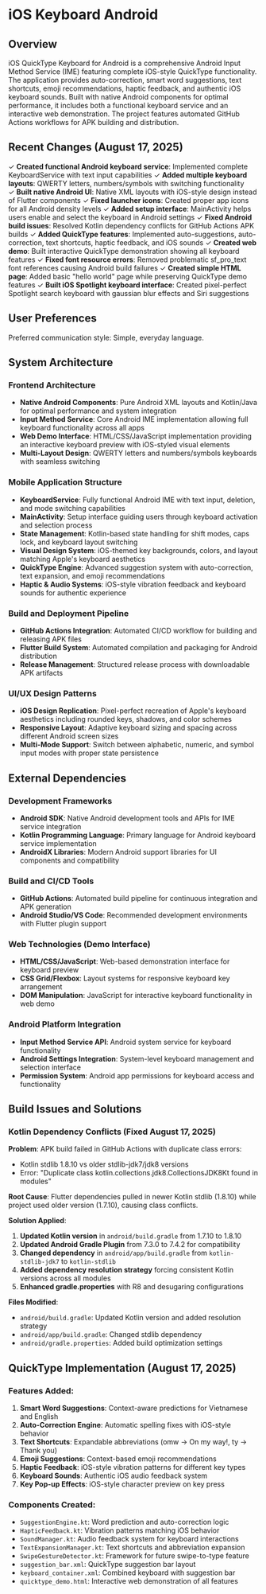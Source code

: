 # iOS Keyboard Android

## Overview

iOS QuickType Keyboard for Android is a comprehensive Android Input Method Service (IME) featuring complete iOS-style QuickType functionality. The application provides auto-correction, smart word suggestions, text shortcuts, emoji recommendations, haptic feedback, and authentic iOS keyboard sounds. Built with native Android components for optimal performance, it includes both a functional keyboard service and an interactive web demonstration. The project features automated GitHub Actions workflows for APK building and distribution.

## Recent Changes (August 17, 2025)

✓ **Created functional Android keyboard service**: Implemented complete KeyboardService with text input capabilities
✓ **Added multiple keyboard layouts**: QWERTY letters, numbers/symbols with switching functionality  
✓ **Built native Android UI**: Native XML layouts with iOS-style design instead of Flutter components
✓ **Fixed launcher icons**: Created proper app icons for all Android density levels
✓ **Added setup interface**: MainActivity helps users enable and select the keyboard in Android settings
✓ **Fixed Android build issues**: Resolved Kotlin dependency conflicts for GitHub Actions APK builds
✓ **Added QuickType features**: Implemented auto-suggestions, auto-correction, text shortcuts, haptic feedback, and iOS sounds
✓ **Created web demo**: Built interactive QuickType demonstration showing all keyboard features
✓ **Fixed font resource errors**: Removed problematic sf_pro_text font references causing Android build failures
✓ **Created simple HTML page**: Added basic "hello world" page while preserving QuickType demo features
✓ **Built iOS Spotlight keyboard interface**: Created pixel-perfect Spotlight search keyboard with gaussian blur effects and Siri suggestions

## User Preferences

Preferred communication style: Simple, everyday language.

## System Architecture

### Frontend Architecture
- **Native Android Components**: Pure Android XML layouts and Kotlin/Java for optimal performance and system integration
- **Input Method Service**: Core Android IME implementation allowing full keyboard functionality across all apps
- **Web Demo Interface**: HTML/CSS/JavaScript implementation providing an interactive keyboard preview with iOS-styled visual elements
- **Multi-Layout Design**: QWERTY letters and numbers/symbols keyboards with seamless switching

### Mobile Application Structure
- **KeyboardService**: Fully functional Android IME with text input, deletion, and mode switching capabilities
- **MainActivity**: Setup interface guiding users through keyboard activation and selection process
- **State Management**: Kotlin-based state handling for shift modes, caps lock, and keyboard layout switching
- **Visual Design System**: iOS-themed key backgrounds, colors, and layout matching Apple's keyboard aesthetics
- **QuickType Engine**: Advanced suggestion system with auto-correction, text expansion, and emoji recommendations
- **Haptic & Audio Systems**: iOS-style vibration feedback and keyboard sounds for authentic experience

### Build and Deployment Pipeline
- **GitHub Actions Integration**: Automated CI/CD workflow for building and releasing APK files
- **Flutter Build System**: Automated compilation and packaging for Android distribution
- **Release Management**: Structured release process with downloadable APK artifacts

### UI/UX Design Patterns
- **iOS Design Replication**: Pixel-perfect recreation of Apple's keyboard aesthetics including rounded keys, shadows, and color schemes
- **Responsive Layout**: Adaptive keyboard sizing and spacing across different Android screen sizes
- **Multi-Mode Support**: Switch between alphabetic, numeric, and symbol input modes with proper state persistence

## External Dependencies

### Development Frameworks
- **Android SDK**: Native Android development tools and APIs for IME service integration
- **Kotlin Programming Language**: Primary language for Android keyboard service implementation
- **AndroidX Libraries**: Modern Android support libraries for UI components and compatibility

### Build and CI/CD Tools
- **GitHub Actions**: Automated build pipeline for continuous integration and APK generation
- **Android Studio/VS Code**: Recommended development environments with Flutter plugin support

### Web Technologies (Demo Interface)
- **HTML/CSS/JavaScript**: Web-based demonstration interface for keyboard preview
- **CSS Grid/Flexbox**: Layout systems for responsive keyboard key arrangement
- **DOM Manipulation**: JavaScript for interactive keyboard functionality in web demo

### Android Platform Integration
- **Input Method Service API**: Android system service for keyboard functionality
- **Android Settings Integration**: System-level keyboard management and selection interface
- **Permission System**: Android app permissions for keyboard access and functionality

## Build Issues and Solutions

### Kotlin Dependency Conflicts (Fixed August 17, 2025)

**Problem**: APK build failed in GitHub Actions with duplicate class errors:
- Kotlin stdlib 1.8.10 vs older stdlib-jdk7/jdk8 versions
- Error: "Duplicate class kotlin.collections.jdk8.CollectionsJDK8Kt found in modules"

**Root Cause**: Flutter dependencies pulled in newer Kotlin stdlib (1.8.10) while project used older version (1.7.10), causing class conflicts.

**Solution Applied**:
1. **Updated Kotlin version** in `android/build.gradle` from 1.7.10 to 1.8.10
2. **Updated Android Gradle Plugin** from 7.3.0 to 7.4.2 for compatibility
3. **Changed dependency** in `android/app/build.gradle` from `kotlin-stdlib-jdk7` to `kotlin-stdlib`
4. **Added dependency resolution strategy** forcing consistent Kotlin versions across all modules
5. **Enhanced gradle.properties** with R8 and desugaring configurations

**Files Modified**:
- `android/build.gradle`: Updated Kotlin version and added resolution strategy
- `android/app/build.gradle`: Changed stdlib dependency
- `android/gradle.properties`: Added build optimization settings

## QuickType Implementation (August 17, 2025)

### Features Added:
1. **Smart Word Suggestions**: Context-aware predictions for Vietnamese and English
2. **Auto-Correction Engine**: Automatic spelling fixes with iOS-style behavior
3. **Text Shortcuts**: Expandable abbreviations (omw → On my way!, ty → Thank you)
4. **Emoji Suggestions**: Context-based emoji recommendations
5. **Haptic Feedback**: iOS-style vibration patterns for different key types
6. **Keyboard Sounds**: Authentic iOS audio feedback system
7. **Key Pop-up Effects**: iOS-style character preview on key press

### Components Created:
- `SuggestionEngine.kt`: Word prediction and auto-correction logic
- `HapticFeedback.kt`: Vibration patterns matching iOS behavior
- `SoundManager.kt`: Audio feedback system for keyboard interactions
- `TextExpansionManager.kt`: Text shortcuts and abbreviation expansion
- `SwipeGestureDetector.kt`: Framework for future swipe-to-type feature
- `suggestion_bar.xml`: QuickType suggestion bar layout
- `keyboard_container.xml`: Combined keyboard with suggestion bar
- `quicktype_demo.html`: Interactive web demonstration of all features